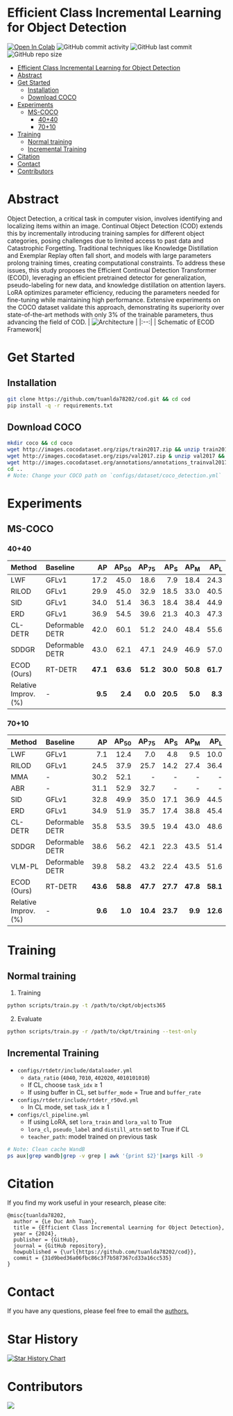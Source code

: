 # Efficient Class Incremental Learning for Object Detection
[![Open In Colab](https://colab.research.google.com/assets/colab-badge.svg)](https://colab.research.google.com/github/tuanlda78202/cod/)
![GitHub commit activity](https://img.shields.io/github/commit-activity/m/tuanlda78202/cod?color=%23F7CAC9&label=Commit&logo=Battle.net&logoColor=%23DFCFBE&style=flat-square) ![GitHub last commit](https://img.shields.io/github/last-commit/tuanlda78202/cod?color=%23F7CAC9&label=Last%20Commit&logo=Google%20Photos&logoColor=%23DFCFBE&style=flat-square) ![GitHub repo size](https://img.shields.io/github/repo-size/tuanlda78202/cod?color=%23F7CAC9&label=Repo%20Size&logo=Databricks&logoColor=%23DFCFBE&style=flat-square)  

- [Efficient Class Incremental Learning for Object Detection](#efficient-class-incremental-learning-for-object-detection)
- [Abstract](#abstract)
- [Get Started](#get-started)
  - [Installation](#installation)
  - [Download COCO](#download-coco)
- [Experiments](#experiments)
  - [MS-COCO](#ms-coco)
    - [40+40](#4040)
    - [70+10](#7010)
- [Training](#training)
  - [Normal training](#normal-training)
  - [Incremental Training](#incremental-training)
- [Citation](#citation)
- [Contact](#contact)
- [Contributors](#contributors)

# Abstract
Object Detection, a critical task in computer vision, involves identifying and localizing items within an image. Continual Object Detection (COD) extends this by incrementally introducing training samples for different object categories, posing challenges due to limited access to past data and Catastrophic Forgetting. Traditional techniques like Knowledge Distillation and Exemplar Replay often fall short, and models with large parameters prolong training times, creating computational constraints. To address these issues, this study proposes the Efficient Continual Detection Transformer (ECOD), leveraging an efficient pretrained detector for generalization, pseudo-labeling for new data, and knowledge distillation on attention layers. LoRA optimizes parameter efficiency, reducing the parameters needed for fine-tuning while maintaining high performance. Extensive experiments on the COCO dataset validate this approach, demonstrating its superiority over state-of-the-art methods with only 3% of the trainable parameters, thus advancing the field of COD.
| ![Architecture](https://github.com/tuanlda78202/cod/blob/main/configs/model.png) | 
|:--:| 
| Schematic of ECOD Framework|

  
# Get Started

## Installation 
```bash
git clone https://github.com/tuanlda78202/cod.git && cd cod
pip install -q -r requirements.txt
```
<!-- pipreqs for get requirements.txt -->

## Download COCO
```bash
mkdir coco && cd coco 
wget http://images.cocodataset.org/zips/train2017.zip && unzip train2017 && rm train2017.zip
wget http://images.cocodataset.org/zips/val2017.zip & unzip val2017 && rm val2017.zip
wget http://images.cocodataset.org/annotations/annotations_trainval2017.zip & unzip annotations_trainval2017 && rm annotations_trainval2017.zip
cd ..
# Note: Change your COCO path on `configs/dataset/coco_detection.yml`
```
# Experiments

## MS-COCO

### 40+40
| Method         | Baseline        | AP  | AP<sub>50</sub> | AP<sub>75</sub> | AP<sub>S</sub> | AP<sub>M</sub> | AP<sub>L</sub> |
|:---------------|:----------------|------:|------:|------:|------:|------:|------:|
| LWF            | GFLv1           |  17.2 |  45.0 |  18.6 |   7.9 |  18.4 |  24.3 |
| RILOD          | GFLv1           |  29.9 |  45.0 |  32.9 |  18.5 |  33.0 |  40.5 |
| SID            | GFLv1           |  34.0 |  51.4 |  36.3 |  18.4 |  38.4 |  44.9 |
| ERD            | GFLv1           |  36.9 |  54.5 |  39.6 |  21.3 |  40.3 |  47.3 |
| CL-DETR        | Deformable DETR   |  42.0 |  60.1 |  51.2 |  24.0 |  48.4 |  55.6 |
| SDDGR          | Deformable DETR   |  43.0 |  62.1 |  47.1 |  24.9 |  46.9 |  57.0 |
| ECOD (Ours) | RT-DETR               |  **47.1** | **63.6** | **51.2** | **30.0** | **50.8** | **61.7** |
| Relative Improv. (%)| -             | **9.5** | **2.4** | **0.0** | **20.5** | **5.0** | **8.3** |

### 70+10
| Method         | Baseline        | AP  | AP<sub>50</sub> | AP<sub>75</sub> | AP<sub>S</sub> | AP<sub>M</sub> | AP<sub>L</sub> |
|:---------------|:----------------|------:|------:|------:|------:|------:|------:|
| LWF            | GFLv1           |  7.1  | 12.4  |  7.0  |  4.8  |  9.5  | 10.0  |
| RILOD          | GFLv1           | 24.5  | 37.9  | 25.7  | 14.2  | 27.4  | 36.4  |
| MMA            | -               | 30.2  | 52.1  | -     | -     | -     | -     |
| ABR            | -               | 31.1  | 52.9  | 32.7  | -     | -     | -     |
| SID            | GFLv1           | 32.8  | 49.9  | 35.0  | 17.1  | 36.9  | 44.5  |
| ERD            | GFLv1           | 34.9  | 51.9  | 35.7  | 17.4  | 38.8  | 45.4  |
| CL-DETR        | Deformable DETR | 35.8  | 53.5  | 39.5  | 19.4  | 43.0  | 48.6  |
| SDDGR          | Deformable DETR | 38.6  | 56.2  | 42.1  | 22.3  | 43.5  | 51.4  |
| VLM-PL         | Deformable DETR | 39.8  | 58.2  | 43.2  | 22.4  | 43.5  | 51.6  |
| ECOD (Ours) | RT-DETR  |  **43.6** | **58.8** | **47.7** | **27.7** | **47.8** | **58.1** |
| Relative Improv. (%) | -             | **9.6** | **1.0** | **10.4** | **23.7** | **9.9** | **12.6** |



# Training 
## Normal training
1. Training 
```bash
python scripts/train.py -t /path/to/ckpt/objects365
```
2. Evaluate 
```bash
python scripts/train.py -r /path/to/ckpt/training --test-only
```

## Incremental Training
* `configs/rtdetr/include/dataloader.yml`
  * `data_ratio` (`4040`, `7010`, `402020`, `4010101010`)
  * If CL, choose `task_idx` $\ge$ 1
  * If using buffer in CL, set `buffer_mode` = True and `buffer_rate`
* `configs/rtdetr/include/rtdetr_r50vd.yml`
  * In CL mode, set `task_idx` $\ge$ 1
*  `configs/cl_pipeline.yml`
   *  If using LoRA, set `lora_train` and `lora_val` to True
   *  `lora_cl`, `pseudo_label` and `distill_attn` set to True if CL 
   *  `teacher_path`: model trained on previous task 

```bash
# Note: Clean cache WandB
ps aux|grep wandb|grep -v grep | awk '{print $2}'|xargs kill -9
```

# Citation
If you find my work useful in your research, please cite:
```
@misc{tuanlda78202,
  author = {Le Duc Anh Tuan},
  title = {Efficient Class Incremental Learning for Object Detection},
  year = {2024},
  publisher = {GitHub},
  journal = {GitHub repository},
  howpublished = {\url{https://github.com/tuanlda78202/cod}},
  commit = {31d9bed36a06fbc86c3f7b587367cd33a16cc535}
}
```

# Contact
If you have any questions, please feel free to email the [authors.](tuanleducanh78202@gmail.com)

# Star History

<a href="https://star-history.com/#tuanlda78202/cod&Date">
  <picture>
    <source media="(prefers-color-scheme: dark)" srcset="https://api.star-history.com/svg?repos=tuanlda78202/cod&type=Date&theme=dark" />
    <source media="(prefers-color-scheme: light)" srcset="https://api.star-history.com/svg?repos=tuanlda78202/cod&type=Date" />
    <img alt="Star History Chart" src="https://api.star-history.com/svg?repos=alshedivat/al-folio&type=Date" />
  </picture>
</a>

# Contributors 
<a href="https://github.com/tuanlda78202/cod/graphs/contributors">
<img src="https://contrib.rocks/image?repo=tuanlda78202/cod" /></a>
</a>


